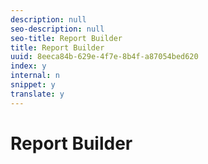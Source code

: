 ```yaml
---
description: null
seo-description: null
seo-title: Report Builder
title: Report Builder
uuid: 8eeca84b-629e-4f7e-8b4f-a87054bed620
index: y
internal: n
snippet: y
translate: y
---
```


# Report Builder



